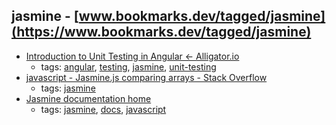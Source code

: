 jasmine - [www.bookmarks.dev/tagged/jasmine](https://www.bookmarks.dev/tagged/jasmine)
---
* [Introduction to Unit Testing in Angular ← Alligator.io](https://alligator.io/angular/introduction-unit-testing/)
    * tags: [angular](../tagged/angular.md), [testing](../tagged/testing.md), [jasmine](../tagged/jasmine.md), [unit-testing](../tagged/unit-testing.md)
* [javascript - Jasmine.js comparing arrays - Stack Overflow](http://stackoverflow.com/questions/15717844/jasmine-js-comparing-arrays)
    * tags: [jasmine](../tagged/jasmine.md)
* [Jasmine documentation home](https://jasmine.github.io/pages/docs_home.html)
    * tags: [jasmine](../tagged/jasmine.md), [docs](../tagged/docs.md), [javascript](../tagged/javascript.md)
